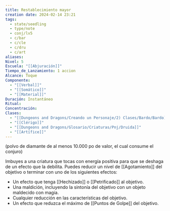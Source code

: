 ```yaml
---
title: Restablecimiento mayor
creation date: 2024-02-14 23:21
tags:
  - state/seedling
  - type/note
  - conj/lv5
  - c/bar
  - c/cle
  - c/dru
  - c/art
aliases: 
Nivel: 5
Escuela: "[[Abjuración]]"
Tiempo_de_Lanzamiento: 1 accion
Alcance: Toque
Componente:
  - "[[Verbal]]"
  - "[[Somático]]"
  - "[[Material]]"
Duración: Instantáneo
Ritual: 
Concentración: 
Clases:
  - "[[Dungeons and Dragons/Creando un Personaje/2) Clases/Bardo/Bardo]]"
  - "[[Clérigo]]"
  - "[[Dungeons and Dragons/Glosario/Criaturas/Pnj/Druida]]"
  - "[[Artífice]]"
---
```

(polvo de diamante de al menos 10.000 po de valor, el cual consume el conjuro)

Imbuyes a una criatura que tocas con energía positiva para que se deshaga de un efecto que la debilita. Puedes reducir un nivel de [[Agotamiento]] del objetivo o terminar con uno de los siguientes efectos:

- Un efecto que tenga [[Hechizado]] o [[Petrificado]] al objetivo.
- Una maldición, incluyendo la sintonía del objetivo con un objeto maldecido con magia.
- Cualquier reducción en las características del objetivo.
- Un efecto que reduzca el máximo de [[Puntos de Golpe]] del objetivo.
